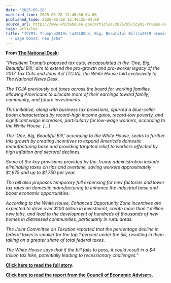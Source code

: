 ```yaml
---
date: '2025-05-28'
modified_time: 2025-05-28 12:40:36-04:00
published_time: 2025-05-28 12:40:25-04:00
source_url: https://www.whitehouse.gov/articles/2025/05/icymi-trumps-one-big-beautiful-bill-promises-up-to-11600-wage-boost-new-jobs/
tags: articles
title: "ICYMI: Trump\u2019s \u2018One, Big, Beautiful Bill\u2019 promises up to $11,600\
  \ wage boost, new jobs"
---
```

 
**From** [**The National
Desk**](https://thenationaldesk.com/news/americas-news-now/trumps-proposed-tax-cuts-aim-to-boost-blue-collar-growth-no-tax-on-tips-pro-growth-one-big-beautiful-bill)**:**

*“President Trump’s proposed tax cuts, encapsulated in the ‘One, Big,
Beautiful Bill,’ aim to extend the pro-growth and pro-worker legacy of
the 2017 Tax Cuts and Jobs Act (TCJA), the White House told exclusively
to The National News Desk.*

*The TCJA previously cut taxes across the board for working families,
allowing Americans to allocate more of their earnings toward family,
community, and future investments.*

*This initiative, along with business tax provisions, spurred a
blue-collar boom characterized by record-high income gains, record-low
poverty, and significant wage increases, particularly for low-wage
workers, according to the White House. \[…\]*

*The ‘One, Big, Beautiful Bill,’ according to the White House, seeks to
further this growth by creating incentives to expand America’s domestic
manufacturing base and providing targeted relief to workers affected by
high inflation and sectoral declines.*

*Some of the key provisions provided by the Trump administration include
eliminating taxes on tips and overtime, saving workers approximately
$1,675 and up to $1,750 per year.*

*The bill also proposes temporary full expensing for new factories and
lower tax rates on domestic manufacturing to enhance the industrial base
and boost economic opportunities.*

*According to the White House, Enhanced Opportunity Zone incentives are
expected to drive over $100 billion in investment, create more than 1
million new jobs, and lead to the development of hundreds of thousands
of new homes in distressed communities, particularly in rural areas.*

*The Joint Committee on Taxation reported that the percentage decline in
federal taxes is smaller for the top 1 percent under the bill, resulting
in them taking on a greater share of total federal taxes.*

*The White House says that if the bill fails to pass, it could result in
a $4 trillion tax hike, potentially leading to recessionary
challenges.”*

[**Click here to read the full
story**](https://thenationaldesk.com/news/americas-news-now/trumps-proposed-tax-cuts-aim-to-boost-blue-collar-growth-no-tax-on-tips-pro-growth-one-big-beautiful-bill)**.**

[**Click here to read the report from the Council of Economic
Advisers**](https://www.whitehouse.gov/wp-content/uploads/2025/03/Igniting-a-Second-Blue-Collar-Boom-with-Tax-Cuts-in-the-Presidents-One-Big-Beautiful-Bill.pdf)**.**
